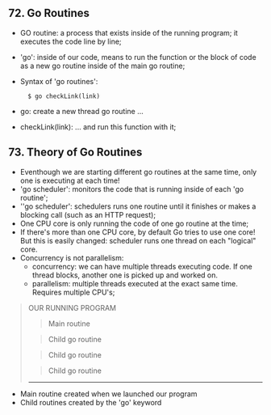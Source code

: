 ## 72. Go Routines
- GO routine: a process that exists inside of the running program; it executes the code line by line;
- 'go': inside of our code, means to run the function or the block of code as a new go routine inside of the main go routine;
- Syntax of 'go routines':

        $ go checkLink(link)

- go: create a new thread go routine ...
- checkLink(link): ... and run this function with it;

## 73. Theory of Go Routines
- Eventhough we are starting different go routines at the same time, only one is executing at each time!
- 'go scheduler': monitors the code that is running inside of each 'go routine';
- ''go scheduler': schedulers runs one routine until it finishes or makes a blocking call (such as an HTTP request);
- One CPU core is only running the code of one go routine at the time;
- If there's more than one CPU core, by default Go tries to use one core! But this is easily changed: scheduler runs one thread on each "logical" core.
- Concurrency is not parallelism:
    - concurrency: we can have multiple threads executing code. If one thread blocks, another one is picked up and worked on.
    - parallelism: multiple threads executed at the exact same time. Requires multiple CPU's;

> OUR RUNNING PROGRAM
>
>> Main routine
> 
>> Child go routine
>
>> Child go routine
>
>> Child go routine
> -------------------------

- Main routine created when we launched our program
- Child routines created by the 'go' keyword
